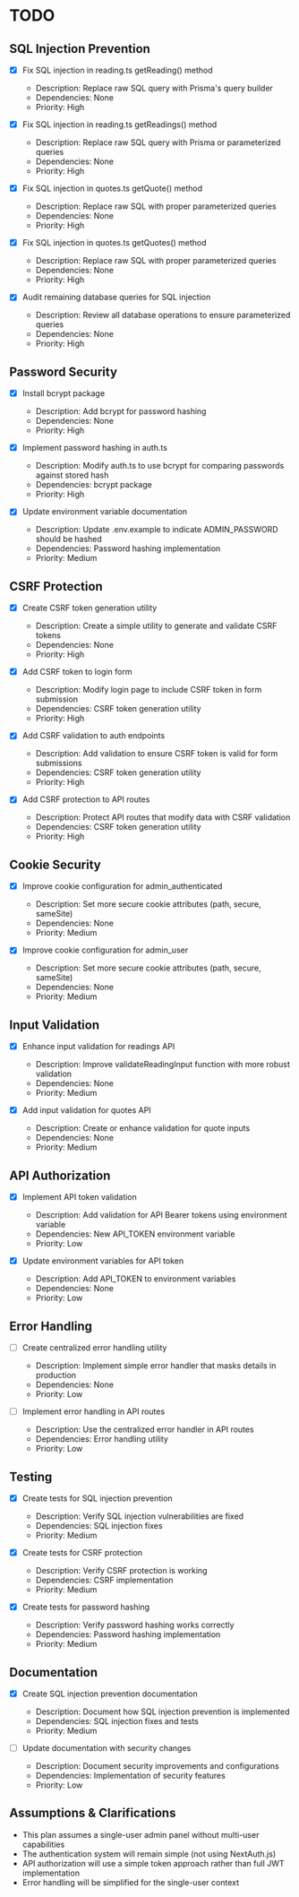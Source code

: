 # TODO

## SQL Injection Prevention
- [x] Fix SQL injection in reading.ts getReading() method
  - Description: Replace raw SQL query with Prisma's query builder
  - Dependencies: None
  - Priority: High

- [x] Fix SQL injection in reading.ts getReadings() method
  - Description: Replace raw SQL query with Prisma or parameterized queries
  - Dependencies: None
  - Priority: High

- [x] Fix SQL injection in quotes.ts getQuote() method
  - Description: Replace raw SQL with proper parameterized queries
  - Dependencies: None
  - Priority: High

- [x] Fix SQL injection in quotes.ts getQuotes() method
  - Description: Replace raw SQL with proper parameterized queries
  - Dependencies: None
  - Priority: High

- [x] Audit remaining database queries for SQL injection
  - Description: Review all database operations to ensure parameterized queries
  - Dependencies: None
  - Priority: High

## Password Security
- [x] Install bcrypt package
  - Description: Add bcrypt for password hashing
  - Dependencies: None
  - Priority: High

- [x] Implement password hashing in auth.ts
  - Description: Modify auth.ts to use bcrypt for comparing passwords against stored hash
  - Dependencies: bcrypt package
  - Priority: High

- [x] Update environment variable documentation
  - Description: Update .env.example to indicate ADMIN_PASSWORD should be hashed
  - Dependencies: Password hashing implementation
  - Priority: Medium

## CSRF Protection
- [x] Create CSRF token generation utility
  - Description: Create a simple utility to generate and validate CSRF tokens
  - Dependencies: None
  - Priority: High

- [x] Add CSRF token to login form
  - Description: Modify login page to include CSRF token in form submission
  - Dependencies: CSRF token generation utility
  - Priority: High

- [x] Add CSRF validation to auth endpoints
  - Description: Add validation to ensure CSRF token is valid for form submissions
  - Dependencies: CSRF token generation utility
  - Priority: High

- [x] Add CSRF protection to API routes
  - Description: Protect API routes that modify data with CSRF validation
  - Dependencies: CSRF token generation utility
  - Priority: High

## Cookie Security
- [x] Improve cookie configuration for admin_authenticated
  - Description: Set more secure cookie attributes (path, secure, sameSite)
  - Dependencies: None
  - Priority: Medium

- [x] Improve cookie configuration for admin_user
  - Description: Set more secure cookie attributes (path, secure, sameSite)
  - Dependencies: None
  - Priority: Medium

## Input Validation
- [x] Enhance input validation for readings API
  - Description: Improve validateReadingInput function with more robust validation
  - Dependencies: None
  - Priority: Medium

- [x] Add input validation for quotes API
  - Description: Create or enhance validation for quote inputs
  - Dependencies: None
  - Priority: Medium

## API Authorization
- [x] Implement API token validation
  - Description: Add validation for API Bearer tokens using environment variable
  - Dependencies: New API_TOKEN environment variable
  - Priority: Low

- [x] Update environment variables for API token
  - Description: Add API_TOKEN to environment variables
  - Dependencies: None
  - Priority: Low

## Error Handling
- [ ] Create centralized error handling utility
  - Description: Implement simple error handler that masks details in production
  - Dependencies: None
  - Priority: Low

- [ ] Implement error handling in API routes
  - Description: Use the centralized error handler in API routes
  - Dependencies: Error handling utility
  - Priority: Low

## Testing
- [x] Create tests for SQL injection prevention
  - Description: Verify SQL injection vulnerabilities are fixed
  - Dependencies: SQL injection fixes
  - Priority: Medium

- [x] Create tests for CSRF protection
  - Description: Verify CSRF protection is working
  - Dependencies: CSRF implementation
  - Priority: Medium

- [x] Create tests for password hashing
  - Description: Verify password hashing works correctly
  - Dependencies: Password hashing implementation
  - Priority: Medium

## Documentation
- [x] Create SQL injection prevention documentation
  - Description: Document how SQL injection prevention is implemented
  - Dependencies: SQL injection fixes and tests
  - Priority: Medium

- [ ] Update documentation with security changes
  - Description: Document security improvements and configurations
  - Dependencies: Implementation of security features
  - Priority: Low

## Assumptions & Clarifications
- This plan assumes a single-user admin panel without multi-user capabilities
- The authentication system will remain simple (not using NextAuth.js)
- API authorization will use a simple token approach rather than full JWT implementation
- Error handling will be simplified for the single-user context